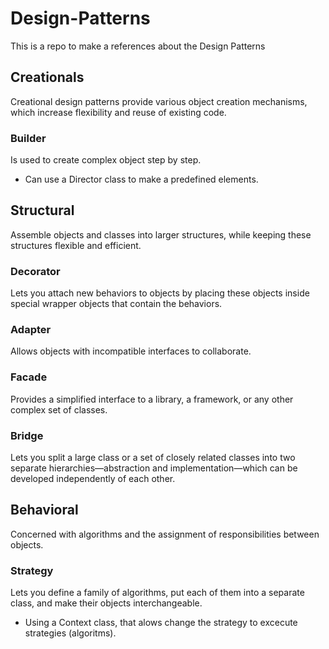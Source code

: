 # Design-Patterns
This is a repo to make a references about the Design Patterns

## Creationals
Creational design patterns provide various object creation mechanisms, which increase flexibility and reuse of existing code.

### Builder
Is used to create complex object step by step.
- Can use a Director class to make a predefined elements.

## Structural
Assemble objects and classes into larger structures, while keeping these structures flexible and efficient.

### Decorator
Lets you attach new behaviors to objects by placing these objects inside special wrapper objects that contain the behaviors.

### Adapter
Allows objects with incompatible interfaces to collaborate.
 
### Facade
Provides a simplified interface to a library, a framework, or any other complex set of classes.

### Bridge
Lets you split a large class or a set of closely related classes into two separate hierarchies—abstraction and implementation—which can be developed independently of each other.

## Behavioral
Concerned with algorithms and the assignment of responsibilities between objects.

### Strategy
Lets you define a family of algorithms, put each of them into a separate class, and make their objects interchangeable.
- Using a Context class, that alows change the strategy to excecute strategies (algoritms).